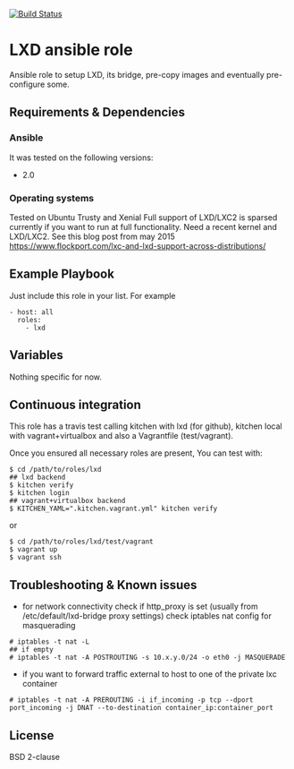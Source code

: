 [![Build Status](https://travis-ci.org/juju4/ansible-lxd.svg?branch=master)](https://travis-ci.org/juju4/ansible-lxd)
# LXD ansible role

Ansible role to setup LXD, its bridge, pre-copy images and eventually pre-configure some.

## Requirements & Dependencies

### Ansible
It was tested on the following versions:
 * 2.0

### Operating systems

Tested on Ubuntu Trusty and Xenial
Full support of LXD/LXC2 is sparsed currently if you want to run at full functionality.
Need a recent kernel and LXD/LXC2. See this blog post from may 2015
https://www.flockport.com/lxc-and-lxd-support-across-distributions/

## Example Playbook

Just include this role in your list.
For example

```
- host: all
  roles:
    - lxd
```

## Variables

Nothing specific for now.

## Continuous integration

This role has a travis test calling kitchen with lxd (for github), kitchen local with vagrant+virtualbox and also a Vagrantfile (test/vagrant).

Once you ensured all necessary roles are present, You can test with:
```
$ cd /path/to/roles/lxd
## lxd backend
$ kitchen verify
$ kitchen login
## vagrant+virtualbox backend
$ KITCHEN_YAML=".kitchen.vagrant.yml" kitchen verify
```
or
```
$ cd /path/to/roles/lxd/test/vagrant
$ vagrant up
$ vagrant ssh
```

## Troubleshooting & Known issues

* for network connectivity
check if http_proxy is set (usually from /etc/default/lxd-bridge proxy settings)
check iptables nat config for masquerading
```
# iptables -t nat -L
## if empty
# iptables -t nat -A POSTROUTING -s 10.x.y.0/24 -o eth0 -j MASQUERADE
```
* if you want to forward traffic external to host to one of the private lxc container
```
# iptables -t nat -A PREROUTING -i if_incoming -p tcp --dport port_incoming -j DNAT --to-destination container_ip:container_port
```

## License

BSD 2-clause

